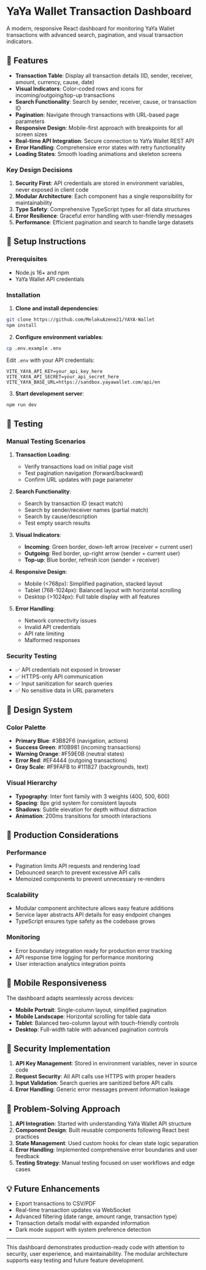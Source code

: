 # YaYa Wallet Transaction Dashboard

A modern, responsive React dashboard for monitoring YaYa Wallet transactions with advanced search, pagination, and visual transaction indicators.

## 🎯 Features

- **Transaction Table**: Display all transaction details (ID, sender, receiver, amount, currency, cause, date)
- **Visual Indicators**: Color-coded rows and icons for incoming/outgoing/top-up transactions
- **Search Functionality**: Search by sender, receiver, cause, or transaction ID
- **Pagination**: Navigate through transactions with URL-based page parameters
- **Responsive Design**: Mobile-first approach with breakpoints for all screen sizes
- **Real-time API Integration**: Secure connection to YaYa Wallet REST API
- **Error Handling**: Comprehensive error states with retry functionality
- **Loading States**: Smooth loading animations and skeleton screens

  

### Key Design Decisions

1. **Security First**: API credentials are stored in environment variables, never exposed in client code
2. **Modular Architecture**: Each component has a single responsibility for maintainability
3. **Type Safety**: Comprehensive TypeScript types for all data structures
4. **Error Resilience**: Graceful error handling with user-friendly messages
5. **Performance**: Efficient pagination and search to handle large datasets

## 🔧 Setup Instructions

### Prerequisites
- Node.js 16+ and npm
- YaYa Wallet API credentials

### Installation

1. **Clone and install dependencies**:
```bash
git clone https://github.com/MelakuAzene21/YAYA-Wallet
npm install
```

2. **Configure environment variables**:
```bash
cp .env.example .env
```
Edit `.env` with your API credentials:
```
VITE_YAYA_API_KEY=your_api_key_here
VITE_YAYA_API_SECRET=your_api_secret_here
VITE_YAYA_BASE_URL=https://sandbox.yayawallet.com/api/en
```

3. **Start development server**:
```bash
npm run dev
```

## 🧪 Testing

### Manual Testing Scenarios

1. **Transaction Loading**:
   - Verify transactions load on initial page visit
   - Test pagination navigation (forward/backward)
   - Confirm URL updates with page parameter

2. **Search Functionality**:
   - Search by transaction ID (exact match)
   - Search by sender/receiver names (partial match)
   - Search by cause/description
   - Test empty search results

3. **Visual Indicators**:
   - **Incoming**: Green border, down-left arrow (receiver = current user)
   - **Outgoing**: Red border, up-right arrow (sender = current user)
   - **Top-up**: Blue border, refresh icon (sender = receiver)

4. **Responsive Design**:
   - Mobile (<768px): Simplified pagination, stacked layout
   - Tablet (768-1024px): Balanced layout with horizontal scrolling
   - Desktop (>1024px): Full table display with all features

5. **Error Handling**:
   - Network connectivity issues
   - Invalid API credentials
   - API rate limiting
   - Malformed responses

### Security Testing

- ✅ API credentials not exposed in browser
- ✅ HTTPS-only API communication
- ✅ Input sanitization for search queries
- ✅ No sensitive data in URL parameters

## 🎨 Design System

### Color Palette
- **Primary Blue**: #3B82F6 (navigation, actions)
- **Success Green**: #10B981 (incoming transactions)
- **Warning Orange**: #F59E0B (neutral states)
- **Error Red**: #EF4444 (outgoing transactions)
- **Gray Scale**: #F9FAFB to #111827 (backgrounds, text)

### Visual Hierarchy
- **Typography**: Inter font family with 3 weights (400, 500, 600)
- **Spacing**: 8px grid system for consistent layouts
- **Shadows**: Subtle elevation for depth without distraction
- **Animation**: 200ms transitions for smooth interactions

## 🚀 Production Considerations

### Performance
- Pagination limits API requests and rendering load
- Debounced search to prevent excessive API calls
- Memoized components to prevent unnecessary re-renders

### Scalability
- Modular component architecture allows easy feature additions
- Service layer abstracts API details for easy endpoint changes
- TypeScript ensures type safety as the codebase grows

### Monitoring
- Error boundary integration ready for production error tracking
- API response time logging for performance monitoring
- User interaction analytics integration points

## 📱 Mobile Responsiveness

The dashboard adapts seamlessly across devices:

- **Mobile Portrait**: Single-column layout, simplified pagination
- **Mobile Landscape**: Horizontal scrolling for table data
- **Tablet**: Balanced two-column layout with touch-friendly controls
- **Desktop**: Full-width table with advanced pagination controls

## 🔐 Security Implementation

1. **API Key Management**: Stored in environment variables, never in source code
2. **Request Security**: All API calls use HTTPS with proper headers
3. **Input Validation**: Search queries are sanitized before API calls
4. **Error Handling**: Generic error messages prevent information leakage

## 🎯 Problem-Solving Approach

1. **API Integration**: Started with understanding YaYa Wallet API structure
2. **Component Design**: Built reusable components following React best practices
3. **State Management**: Used custom hooks for clean state logic separation
4. **Error Handling**: Implemented comprehensive error boundaries and user feedback
5. **Testing Strategy**: Manual testing focused on user workflows and edge cases

## 💡 Future Enhancements

- Export transactions to CSV/PDF
- Real-time transaction updates via WebSocket
- Advanced filtering (date range, amount range, transaction type)
- Transaction details modal with expanded information
- Dark mode support with system preference detection

---

This dashboard demonstrates production-ready code with attention to security, user experience, and maintainability. The modular architecture supports easy testing and future feature development.
